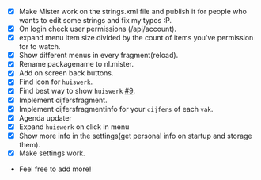 - [x] Make Mister work on the strings.xml file and publish it for people who wants to edit some strings and fix my typos :P.
- [x] On login check user permissions (/api/account).
- [x] expand menu item size divided by the count of items you've permission for to watch.
- [x] Show different menus in every fragment(reload).
- [x] Rename packagename to nl.mister.
- [x] Add on screen back buttons. 
- [x] Find icon for `huiswerk`.
- [x] Find best way to show `huiswerk` [#9](https://github.com/KeizerDev/Mister/issues/9). 
- [x] Implement cijfersfragment.
- [x] Implement cijfersfragmentinfo for your `cijfers` of each `vak`.
- [x] Agenda updater
- [x] Expand `huiswerk` on click in menu
- [x] Show more info in the settings(get personal info on startup and storage them).
- [x] Make settings work.
- Feel free to add more!
